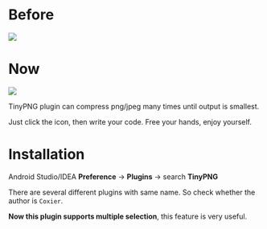 # Before
![](https://cdn.ruguoapp.com/Fj4l1lluZgeoRvQaQUkPqrLq1EkK.gif)

# Now
![](https://cdn.ruguoapp.com/FmDLxoaJtxQAkt-aZlko-yqlmjd_.png)

TinyPNG plugin can compress png/jpeg many times until output is smallest.

Just click the icon, then write your code. Free your hands, enjoy yourself.

# Installation
Android Studio/IDEA **Preference** -> **Plugins** -> search **TinyPNG**

There are several different plugins with same name. So check whether the author is `Coxier`.

**Now this plugin supports multiple selection**, this feature is very useful.
